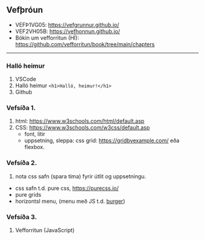 ## Vefþróun

- VEFÞ1VG05: https://vefgrunnur.github.io/
- VEF2VH05B: https://vefhonnun.github.io/
- Bókin um vefforritun (HÍ): https://github.com/vefforritun/book/tree/main/chapters

---

### Halló heimur
1. VSCode
1. Halló heimur `<h1>Halló, heimur!</h1>`  
1. Github

### Vefsíða 1.
1. html: https://www.w3schools.com/html/default.asp
1. CSS: https://www.w3schools.com/w3css/default.asp
   - font, litir
   - uppsetning, sleppa: css grid: https://gridbyexample.com/ eða flexbox.

### Vefsíða 2.
1. nota css safn (spara tíma) fyrir útlit og uppsetningu. 
  - css safn t.d. pure css, https://purecss.io/
  - pure grids
  - horizontsl menu,  (menu með JS t.d. [burger](https://purecss.io/layouts/side-menu/))
 
### Vefsíða 3. 
1. Vefforritun (JavaScript)
